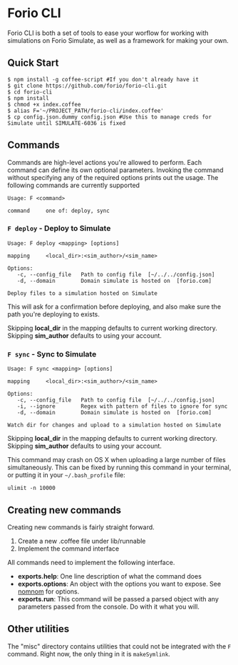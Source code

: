 # Forio CLI

Forio CLI is both a set of tools to ease your worflow for working with simulations on Forio Simulate, as well as a framework for making your own.

## Quick Start

    $ npm install -g coffee-script #If you don't already have it
    $ git clone https://github.com/forio/forio-cli.git
    $ cd forio-cli
    $ npm install
    $ chmod +x index.coffee
    $ alias F='~/PROJECT_PATH/forio-cli/index.coffee'
    $ cp config.json.dummy config.json #Use this to manage creds for Simulate until SIMULATE-6036 is fixed

## Commands

Commands are high-level actions you're allowed to perform. Each command can define its own optional parameters. Invoking the command without specifying any of the required options prints out the usage. The following commands are currently supported

    Usage: F <command>

    command     one of: deploy, sync

### `F deploy` - Deploy to Simulate

    Usage: F deploy <mapping> [options]

    mapping     <local_dir>:<sim_author>/<sim_name>

    Options:
       -c, --config_file   Path to config file  [~/../../config.json]
       -d, --domain        Domain simulate is hosted on  [forio.com]

    Deploy files to a simulation hosted on Simulate

This will ask for a confirmation before deploying, and also make sure the path you're deploying to exists.

Skipping __local_dir__ in the mapping defaults to current working directory. Skipping __sim_author__ defaults to using your account.

### `F sync` - Sync to Simulate

    Usage: F sync <mapping> [options]

    mapping     <local_dir>:<sim_author>/<sim_name>

    Options:
       -c, --config_file   Path to config file  [~/../../config.json]
       -i, --ignore        Regex with pattern of files to ignore for sync
       -d, --domain        Domain simulate is hosted on  [forio.com]

    Watch dir for changes and upload to a simulation hosted on Simulate

Skipping __local_dir__ in the mapping defaults to current working directory. Skipping __sim_author__ defaults to using your account.

This command may crash on OS X when uploading a large number of files simultaneously. This can be fixed by running this command in your terminal, or putting it in your `~/.bash_profile` file:

    ulimit -n 10000

## Creating new commands

Creating new commands is fairly straight forward.

1. Create a new .coffee file under lib/runnable
2. Implement the command interface

All commands need to implement the following interface.

- __exports.help__: One line description of what the command does
- __exports.options__: An object with the options you want to expose. See [nomnom][nom_nom_site] for options.
- __exports.run__: This command will be passed a parsed object with any parameters passed from the console. Do with it what you will.

## Other utilities

The "misc" directory contains utilities that could not be integrated with the `F` command. Right now, the only thing in it is `makeSymlink`.


[nom_nom_site]: https://github.com/harthur/nomnom
